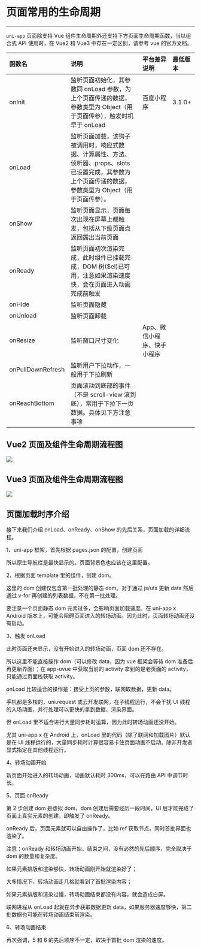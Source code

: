 # 页面常用的生命周期

---

`uni-app` 页面除支持 Vue 组件生命周期外还支持下方页面生命周期函数，当以组合式 API 使用时，在 Vue2 和 Vue3 中存在一定区别，请参考 vue 的官方文档。

| 函数名 | 说明 | 平台差异说明 | 最低版本 |
| :-- | :-- | :-- | :-- |
| onInit | 监听页面初始化，其参数同 onLoad 参数，为上个页面传递的数据，参数类型为 Object（用于页面传参），触发时机早于 onLoad | 百度小程序 | 3.1.0+ |
| onLoad | 监听页面加载，该钩子被调用时，响应式数据、计算属性、方法、侦听器、props、slots 已设置完成，其参数为上个页面传递的数据，参数类型为 Object（用于页面传参）。 |  |  |
| onShow | 监听页面显示，页面每次出现在屏幕上都触发，包括从下级页面点返回露出当前页面 |  |  |
| onReady | 监听页面初次渲染完成，此时组件已挂载完成，DOM 树($el)已可用，注意如果渲染速度快，会在页面进入动画完成前触发 |  |  |
| onHide | 监听页面隐藏 |  |  |
| onUnload | 监听页面卸载 |  |  |
| onResize | 监听窗口尺寸变化 | App、微信小程序、快手小程序 |  |
| onPullDownRefresh | 监听用户下拉动作，一般用于下拉刷新 |  |  |
| onReachBottom | 页面滚动到底部的事件（不是 scroll-view 滚到底），常用于下拉下一页数据。具体见下方注意事项 |  |  |

## Vue2 页面及组件生命周期流程图

![](https://web-ext-storage.dcloud.net.cn/doc/tutorial/uni-app-lifecycle-vue2.jpg)

## Vue3 页面及组件生命周期流程图

![](https://web-ext-storage.dcloud.net.cn/doc/tutorial/uni-app-lifecycle-vue3.jpg)

## 页面加载时序介绍

接下来我们介绍 onLoad、onReady、onShow 的先后关系，页面加载的详细流程。

1、uni-app 框架，首先根据 pages.json 的配置，创建页面

所以原生导航栏是最快显示的。页面背景色也应该在这里配置。

2、根据页面 template 里的组件，创建 dom。

这里的 dom 创建仅包含第一批处理的静态 dom。对于通过 js/uts 更新 data 然后通过 v-for 再创建的列表数据，不在第一批处理。

要注意一个页面静态 dom 元素过多，会影响页面加载速度。在 uni-app x Android 版本上，可能会阻碍页面进入的转场动画。因为此时，页面转场动画还没有启动。

3、触发 onLoad

此时页面还未显示，没有开始进入的转场动画，页面 dom 还不存在。

所以这里不能直接操作 dom（可以修改 data，因为 vue 框架会等待 dom 准备后再更新界面）；在 app-uvue 中获取当前的 activity 拿到的是老页面的 activity，只能通过页面栈获取 activity。

onLoad 比较适合的操作是：接受上页的参数，联网取数据，更新 data。

手机都是多核的，uni.request 或云开发联网，在子线程运行，不会干扰 UI 线程的入场动画，并行处理可以更快的拿到数据、渲染界面。

但 onLoad 里不适合进行大量同步耗时运算，因为此时转场动画还没开始。

尤其 uni-app x 在 Android 上，onLoad 里的代码（除了联网和加载图片）默认是在 UI 线程运行的，大量同步耗时计算很容易卡住页面动画不启动。除非开发者显式指定在其他线程运行。

4、转场动画开始

新页面开始进入的转场动画，动画默认耗时 300ms，可以在路由 API 中调节时长。

5、页面 onReady

第 2 步创建 dom 是虚拟 dom，dom 创建后需要经历一段时间，UI 层才能完成了页面上真实元素的创建，即触发了 onReady。

onReady 后，页面元素就可以自由操作了，比如 ref 获取节点。同时首批界面也渲染了。

注意：onReady 和转场动画开始、结束之间，没有必然的先后顺序，完全取决于 dom 的数量和复杂度。

如果元素排版和渲染够快，转场动画刚开始就渲染好了；

大多情况下，转场动画走几格就看到了首批渲染内容；

如果元素排版和渲染过慢，转场动画结束都没有内容，就会造成白屏。

联网进程从 onLoad 起就在异步获取数据更新 data，如果服务器速度够快，第二批数据也可能在转场动画结束前渲染。

6、转场动画结束

再次强调，5 和 6 的先后顺序不一定，取决于首批 dom 渲染的速度。
